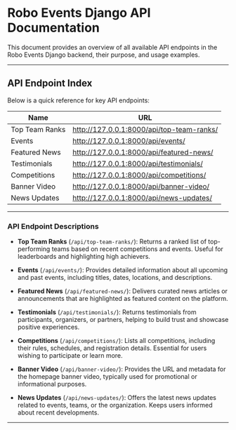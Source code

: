# Robo Events Django API Documentation

This document provides an overview of all available API endpoints in the Robo Events Django backend, their purpose, and usage examples.

---

## API Endpoint Index

Below is a quick reference for key API endpoints:

| Name              | URL                                         |
|-------------------|---------------------------------------------|
| Top Team Ranks    | http://127.0.0.1:8000/api/top-team-ranks/   |
| Events            | http://127.0.0.1:8000/api/events/           |
| Featured News     | http://127.0.0.1:8000/api/featured-news/    |
| Testimonials      | http://127.0.0.1:8000/api/testimonials/     |
| Competitions      | http://127.0.0.1:8000/api/competitions/     |
| Banner Video      | http://127.0.0.1:8000/api/banner-video/     |
| News Updates      | http://127.0.0.1:8000/api/news-updates/     |

---

### API Endpoint Descriptions

- **Top Team Ranks** (`/api/top-team-ranks/`):
  Returns a ranked list of top-performing teams based on recent competitions and events. Useful for leaderboards and highlighting high achievers.

- **Events** (`/api/events/`):
  Provides detailed information about all upcoming and past events, including titles, dates, locations, and descriptions.

- **Featured News** (`/api/featured-news/`):
  Delivers curated news articles or announcements that are highlighted as featured content on the platform.

- **Testimonials** (`/api/testimonials/`):
  Returns testimonials from participants, organizers, or partners, helping to build trust and showcase positive experiences.

- **Competitions** (`/api/competitions/`):
  Lists all competitions, including their rules, schedules, and registration details. Essential for users wishing to participate or learn more.

- **Banner Video** (`/api/banner-video/`):
  Provides the URL and metadata for the homepage banner video, typically used for promotional or informational purposes.

- **News Updates** (`/api/news-updates/`):
  Offers the latest news updates related to events, teams, or the organization. Keeps users informed about recent developments.

---



